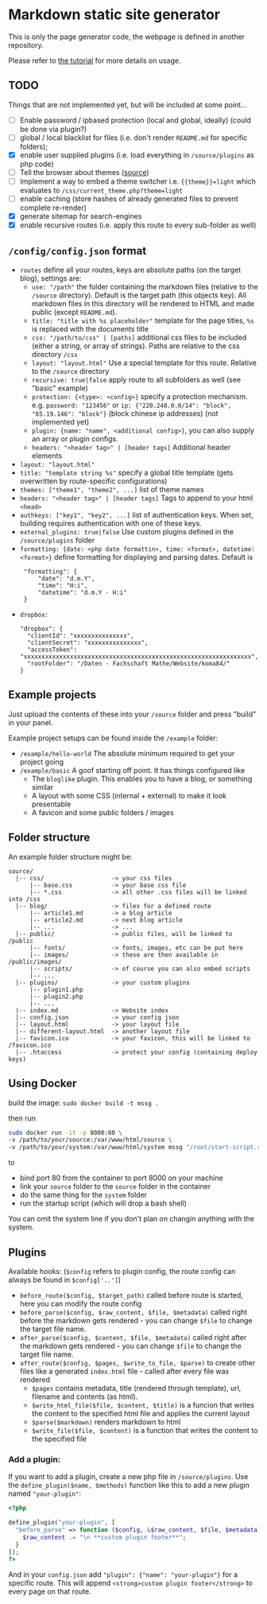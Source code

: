 # Markdown static site generator

This is only the page generator code, the webpage is defined in another repository.

Please refer to [the tutorial](tutorial.md) for more details on usage.

## TODO

Things that are not implemented yet, but will be included at some point...

 - [ ] Enable password / ipbased protection (local and global, ideally) (could be done via plugin?)
 - [ ] global / local blacklist for files (i.e. don't render `README.md` for specific folders);
 - [x] enable user supplied plugins (i.e. load everything in `/source/plugins` as php code)
 - [ ] Tell the browser about themes ([source](https://developer.mozilla.org/en-US/docs/Web/HTML/Element/link#Providing_alternative_stylesheets))
 - [ ] Implement a way to embed a theme switcher i.e. `{{theme}}=light` which evaluates to `/css/current_theme.php?theme=light`
 - [ ] enable caching (store hashes of already generated files to prevent complete re-render)
 - [x] generate sitemap for search-engines
 - [x] enable recursive routes (i.e. apply this route to every sub-folder as well)

## `/config/config.json` format

 - `routes` define all your routes, keys are absolute paths (on the target blog), settings are:
   - `use: "/path"` the folder containing the markdown files (relative to the `/source` directory). Default is the target path (this objects key). All markdown files in this directory will be rendered to HTML and made public (except `README.md`).
   - `title: "title with %s placeholder"` template for the page titles, `%s` is replaced with the documents title
   - `css: "/path/to/css" | [paths]` additional css files to be included (either a string, or array of strings). Paths are relative to the css directory `/css`
   - `layout: "layout.html"` Use a special template for this route. Relative to the `/source` directory
   - `recursive: true|false` apply route to all subfolders as well (see "basic" example)
   - `protection: {<type>: <config>}` specify a protection mechanism. e.g. `password: "123456"` or `ip: {"220.248.0.0/14": "block", "65.19.146": "block"}` (block chinese ip addresses) (not implemented yet)
   - `plugin: {name: "name", <additional config>}`, you can also supply an array or plugin configs.
   - `headers: "<header tag>" | [header tags]` Additional header elements
 - `layout: "layout.html"`
 - `title: "template string %s"` specify a global title template  (gets overwritten by route-specific configurations)
 - `themes: ["theme1", "theme2", ...]` list of theme names
 - `headers: "<header tag>" | [header tags]` Tags to append to your html `<head>`
 - `authkeys: ["key1", "key2", ...]` list of authentication keys. When set, building requires authentication with one of these keys.
 - `external_plugins: true|false` Use custom plugins defined in the `/source/plugins` folder
 - `formatting: {date: <php date formattin>, time: <format>, datetime: <format>}` define formatting for displaying and parsing dates. Default is
   ```
    "formatting": {
        "date": "d.m.Y",
        "time": "H:i",
        "datetime": "d.m.Y - H:i"
    }
    ```
 - `dropbox`: 
    ```
    "dropbox": {
      "clientId": "xxxxxxxxxxxxxxx",
      "clientSecret": "xxxxxxxxxxxxxxx",
      "accessToken": "xxxxxxxxxxxxxxxxxxxxxxxxxxxxxxxxxxxxxxxxxxxxxxxxxxxxxxxxxxxxxxxx",
      "rootFolder": "/Daten - Fachschaft Mathe/Website/koma84/"
    }
    ```

## Example projects

Just upload the contents of these into your `/source` folder and press "build" in your panel.

Example project setups can be found inside the `/example` folder:
 - `/example/hello-world` The absolute minimum required to get your project going
 - `/example/basic` A goof starting off point. It has things configured like
   - The `bloglike` plugin. This enables you to have a blog, or something similar
   - A layout with some CSS (internal + external) to make it look presentable
   - A favicon and some public folders / images


## Folder structure

An example folder structure might be:

```
source/
  |-- css/                   -> your css files
      |-- base.css           -> your base css file
      |-- *.css              -> all other .css files will be linked into /css
  |-- blog/                  -> files for a defined route
      |-- article1.md        -> a blog article
      |-- article2.md        -> next blog article
      |-- ...                -> ...
  |-- public/                -> public files, will be linked to /public
      |-- fonts/             -> fonts, images, etc can be put here
      |-- images/            -> these are then available in /public/images/
      |-- scripts/           -> of course you can also embed scripts
      |-- ...
  |-- plugins/               -> your custom plugins
      |-- plugin1.php
      |-- plugin2.php
      |-- ...
  |-- index.md               -> Website index
  |-- config.json            -> your config json
  |-- layout.html            -> your layout file
  |-- different-layout.html  -> another layout file
  |-- favicon.ico            -> your favicon, this will be linked to /favicon.ico
  |-- .htaccess              -> protect your config (containing deploy keys)
```

## Using Docker

build the image: `sudo docker build -t mssg .`

then run

```bash
sudo docker run -it -p 8000:80 \
-v /path/to/your/source:/var/www/html/source \
-v /path/to/your/system:/var/www/html/system mssg "/root/start-script.sh"
```

to
 - bind port 80  from the container to port 8000 on your machine
 - link your `source` folder to the `source` folder in the container
 - do the same thing for the `system` folder
 - run the startup script (which will drop a bash shell)

You can omit the system line if you don't plan on changin anything with the system.

## Plugins

Available hooks: (`$config` refers to plugin config, the route config can always be found in `$config['..']`)
 - `before_route($config, $target_path)` called before route is started, here you can modify the route config
 - `before_parse($config, $raw_content, $file, $metadata)` called right before the markdown gets rendered - you can change `$file` to change the target file name.
 - `after_parse($config, $content, $file, $metadata)` called right after the markdown gets rendered - you can change `$file` to change the target file name.
 - `after_route($config, $pages, $write_to_file, $parse)` to create other files like a generated `index.html` file - called after every file was rendered
   - `$pages` contains metadata, title (rendered through template), url, filename and contents (as html).
   - `$write_html_file($file, $content, $title)` is a funcion that writes the content to the specified html file and applies the current layout
   - `$parse($markdown)` renders markdown to html
   - `$write_file($file, $content)` is a function that writes the content to the specified file

### Add a plugin:

If you want to add a plugin, create a new php file in `/source/plugins`. Use the `define_plugin($name, $methods)` function like this to add a new plugin named `"your-plugin"`:

```php
<?php

define_plugin("your-plugin", [
  "before_parse" => function ($config, &$raw_content, $file, $metadata) {
    $raw_content .= "\n **custom plugin footer**";
  }
]);
?>
```

And in your `config.json` add `"plugin": {"name": "your-plugin"}` for a specific route. This will append `<strong>custom plugin footer</strong>` to every page on that route.
